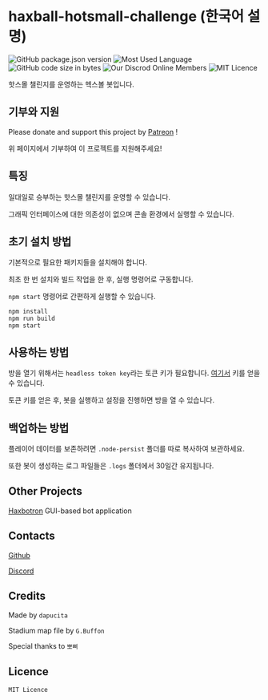 # haxball-hotsmall-challenge (한국어 설명)
![GitHub package.json version](https://img.shields.io/github/package-json/v/dapucita/haxball-hotsmall-challenge?style=flat-square)
![Most Used Language](https://img.shields.io/github/languages/top/dapucita/haxball-hotsmall-challenge?style=flat-square)
![GitHub code size in bytes](https://img.shields.io/github/languages/code-size/dapucita/haxball-hotsmall-challenge?style=flat-square)
![Our Discrod Online Members](https://img.shields.io/discord/602402864647634954?style=flat-square)
![MIT Licence](https://img.shields.io/github/license/dapucita/haxball-hotsmall-challenge?style=flat-square)

핫스몰 챌린지를 운영하는 헥스볼 봇입니다.

## 기부와 지원
Please donate and support this project by [Patreon](https://www.patreon.com/dapucita) !

위 페이지에서 기부하여 이 프로젝트를 지원해주세요!

## 특징
일대일로 승부하는 핫스몰 챌린지를 운영할 수 있습니다.

그래픽 인터페이스에 대한 의존성이 없으며 콘솔 환경에서 실행할 수 있습니다.

## 초기 설치 방법
기본적으로 필요한 패키지들을 설치해야 합니다.

최초 한 번 설치와 빌드 작업을 한 후, 실행 명령어로 구동합니다.

`npm start` 명령어로 간편하게 실행할 수 있습니다.

```
npm install
npm run build
npm start
```
## 사용하는 방법
방을 열기 위해서는 `headless token key`라는 토큰 키가 필요합니다. [여기서](https://www.haxball.com/headlesstoken) 키를 얻을 수 있습니다.

토큰 키를 얻은 후, 봇을 실행하고 설정을 진행하면 방을 열 수 있습니다.

## 백업하는 방법
플레이어 데이터를 보존하려면 `.node-persist` 폴더를 따로 복사하여 보관하세요.

또한 봇이 생성하는 로그 파일들은 `.logs` 폴더에서 30일간 유지됩니다.

## Other Projects
[Haxbotron](https://github.com/dapucita/haxbotron) GUI-based bot application

## Contacts
[Github](https://github.com/dapucita/haxball-hotsmall-challenge)

[Discord](https://discord.gg/qfg45B2)
## Credits
Made by `dapucita`

Stadium map file by `G.Buffon`

Special thanks to `뽀삐`

## Licence
`MIT Licence`